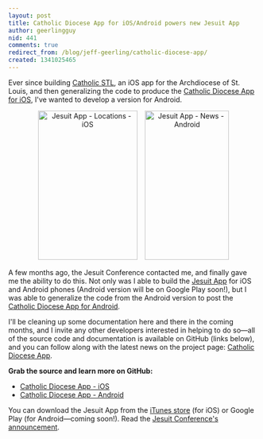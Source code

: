```yaml
---
layout: post
title: Catholic Diocese App for iOS/Android powers new Jesuit App
author: geerlingguy
nid: 441
comments: true
redirect_from: /blog/jeff-geerling/catholic-diocese-app/
created: 1341025465
---
```

Ever since building <a href="http://archstl.org/mobile-app">Catholic STL</a>, an iOS app for the Archdiocese of St. Louis, and then generalizing the code to produce the <a href="https://github.com/geerlingguy/Catholic-Diocese-App-iOS">Catholic Diocese App for iOS</a>, I've wanted to develop a version for Android.

<p style="text-align: center;"><img src="http://www.opensourcecatholic.com/sites/opensourcecatholic.com/files/user-uploads/Jeff%20Geerling/jesuit-app-locations-screenshot.png" alt="Jesuit App - Locations - iOS" title="" width="200" height="300" />&nbsp; &nbsp;&nbsp;<img src="http://www.opensourcecatholic.com/sites/opensourcecatholic.com/files/user-uploads/Jeff%20Geerling/jesuit-app-news-andoid.png" alt="Jesuit App - News - Android" title="" width="169" height="300" /></p>

A few months ago, the Jesuit Conference contacted me, and finally gave me the ability to do this. Not only was I able to build the <a href="http://mobile.jesuit.org/">Jesuit App</a> for iOS and Android phones (Android version will be on Google Play soon!), but I was able to generalize the code from the Android version to post the <a href="https://github.com/geerlingguy/Catholic-Diocese-App-Android">Catholic Diocese App for Android</a>.

I'll be cleaning up some documentation here and there in the coming months, and I invite any other developers interested in helping to do so—all of the source code and documentation is available on GitHub (links below), and you can follow along with the latest news on the project page: <a href="/project/catholic-diocese-app">Catholic Diocese App</a>.

<strong>Grab the source and learn more on GitHub:</strong>

<ul>
	<li><a href="https://github.com/geerlingguy/Catholic-Diocese-App-iOS">Catholic Diocese App - iOS</a></li>
	<li><a href="https://github.com/geerlingguy/Catholic-Diocese-App-Android">Catholic Diocese App - Android</a></li>
</ul>

You can download the Jesuit App from the <a href="http://itunes.apple.com/us/app/jesuit-app/id528931840?mt=8&amp;uo=4">iTunes store</a> (for iOS) or Google Play (for Android—coming soon!). Read the <a href="http://www.jesuit.org/blog/index.php/2012/06/take-the-jesuits-with-you-via-your-iphone-or-ipad-new-app-allows-users-to-find-nearby-jesuit-institutions-latest-news-and-jesuit-prayers/">Jesuit Conference's announcement</a>.
